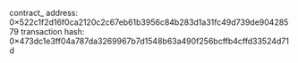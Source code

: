 contract_ address: 0×522c1f2d16f0ca2120c2c67eb61b3956c84b283d1a31fc49d739de90428579 transaction hash: 0×473dc1e3ff04a787da3269967b7d1548b63a490f256bcffb4cffd33524d71d